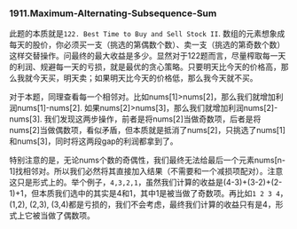 ### 1911.Maximum-Alternating-Subsequence-Sum

此题的本质就是```122. Best Time to Buy and Sell Stock II```. 数组的元素想象成每天的股价，你必须买一支（挑选的第偶数个数）、卖一支（挑选的第奇数个数）这样交替操作。问最终的最大收益是多少。显然对于122题而言，尽量榨取每一天的利润、规避每一天的亏损，就是最优的贪心策略。只要明天比今天的价格高，那么我就今天买，明天卖；如果明天比今天的价格低，那么我今天就不买。

对于本题，同理查看每一个相邻对。比如nums[1]>nums[2]，那么我们就增加利润nums[1]-nums[2]. 如果nums[2]>nums[3]，那么我们就增加利润nums[2]-nums[3]. 我们发现这两步操作，前者是将nums[2]当做奇数项，后者是将nums[2]当做偶数项，看似矛盾，但本质就是抵消了nums[2]，只挑选了nums[1]和nums[3]，同时将这两段gap的利润都拿到了。

特别注意的是，无论nums个数的奇偶性，我们最终无法给最后一个元素nums[n-1]找相邻对。所以我们必然将其直接加入结果（不需要和一个减损项配对）。注意这只是形式上的。举个例子，```4,3,2,1```，虽然我们计算的收益是(4-3)+(3-2)+(2-1)+1，但本质我们选中的其实是4和1，其中1是被当做了奇数项。再比如```1 2 3 4```，(1,2), (2,3), (3,4)都是亏损的，我们不会考虑，最终我们计算的收益只有是4，形式上它被当做了偶数项。

